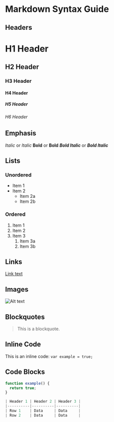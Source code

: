 # Markdown Syntax Guide

## Headers
# H1 Header
## H2 Header
### H3 Header
#### H4 Header
##### H5 Header
###### H6 Header

## Emphasis
*Italic* or _Italic_
**Bold** or __Bold__
***Bold Italic*** or ___Bold Italic___

## Lists

### Unordered
* Item 1
* Item 2
  * Item 2a
  * Item 2b

### Ordered
1. Item 1
2. Item 2
3. Item 3
   1. Item 3a
   2. Item 3b

## Links
[Link text](http://example.com)

## Images
![Alt text](http://example.com/image.jpg)

## Blockquotes
> This is a blockquote.

## Inline Code
This is an inline code: `var example = true;`

## Code Blocks
```javascript
function example() {
  return true;
}

| Header 1 | Header 2 | Header 3 |
|----------|----------|----------|
| Row 1    | Data     | Data     |
| Row 2    | Data     | Data     |

